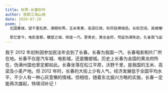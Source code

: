 ```yaml
---
title: 秋霁·长春秋吟
author: 放歌江海山阙
date: 2020-07-28
poem: |
  北国春城，望千里松原，满眼秋霁。玉米青黄，高梁红艳，秋风轻拂城邑。长街空阔，高楼幢幢多沉寂。夜幕下，街静、霓虹闪处少人气。

  思忆曾今，电影皇都，雕塑之城，辉煌一汽。更青史，黄龙金府，苟延伪满陈迹。孔雀南飞运不济。东北振兴，那来意懒心灰，卧心尝胆，何愁雄起！
---
```


我于 2012 年初秋因参加民法年会到了长春。长春为我国一汽、长春电影制片厂所在地。长春不仅是汽车城、电影城，还是雕塑城。历史上长春为金国的黄龙府所在，伪满州国也曾定都如此。长春坐落在松江平原，沃野千里，是我国的玉米、高梁及小麦产地。但 2012 年时，长春的大街上少有人气，经济发展低于全国平均水平，不少人有一种心灰意懒的情绪。但相信，随着东北振兴方略的实施，长春一定能再次雄起，特填词补记！
